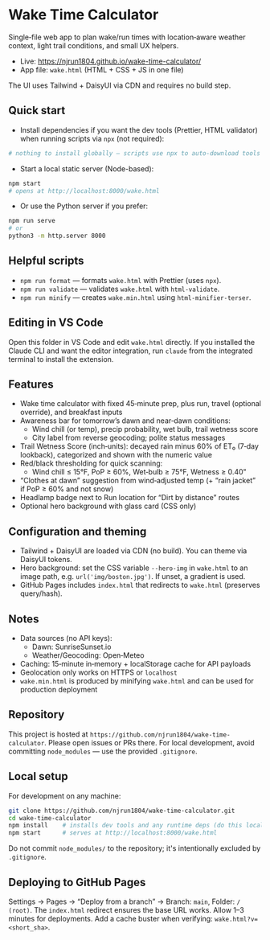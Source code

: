 # Wake Time Calculator

Single‑file web app to plan wake/run times with location‑aware weather context, light trail conditions, and small UX helpers.

- Live: https://njrun1804.github.io/wake-time-calculator/
- App file: `wake.html` (HTML + CSS + JS in one file)

The UI uses Tailwind + DaisyUI via CDN and requires no build step.

## Quick start

- Install dependencies if you want the dev tools (Prettier, HTML validator) when running scripts via `npx` (not required):

```bash
# nothing to install globally — scripts use npx to auto-download tools
```

- Start a local static server (Node-based):

```bash
npm start
# opens at http://localhost:8000/wake.html
```

- Or use the Python server if you prefer:

```bash
npm run serve
# or
python3 -m http.server 8000
```

## Helpful scripts

- `npm run format` — formats `wake.html` with Prettier (uses `npx`).
- `npm run validate` — validates `wake.html` with `html-validate`.
- `npm run minify` — creates `wake.min.html` using `html-minifier-terser`.

## Editing in VS Code

Open this folder in VS Code and edit `wake.html` directly. If you installed the Claude CLI and want the editor integration, run `claude` from the integrated terminal to install the extension.

## Features

- Wake time calculator with fixed 45‑minute prep, plus run, travel (optional override), and breakfast inputs
- Awareness bar for tomorrow’s dawn and near‑dawn conditions:
  - Wind chill (or temp), precip probability, wet bulb, trail wetness score
  - City label from reverse geocoding; polite status messages
- Trail Wetness Score (inch‑units): decayed rain minus 60% of ET₀ (7‑day lookback), categorized and shown with the numeric value
- Red/black thresholding for quick scanning:
  - Wind chill ≤ 15°F, PoP ≥ 60%, Wet‑bulb ≥ 75°F, Wetness ≥ 0.40"
- “Clothes at dawn” suggestion from wind‑adjusted temp (+ “rain jacket” if PoP ≥ 60% and not snow)
- Headlamp badge next to Run location for “Dirt by distance” routes
- Optional hero background with glass card (CSS only)

## Configuration and theming

- Tailwind + DaisyUI are loaded via CDN (no build). You can theme via DaisyUI tokens.
- Hero background: set the CSS variable `--hero-img` in `wake.html` to an image path, e.g. `url('img/boston.jpg')`. If unset, a gradient is used.
- GitHub Pages includes `index.html` that redirects to `wake.html` (preserves query/hash).

## Notes

- Data sources (no API keys):
  - Dawn: SunriseSunset.io
  - Weather/Geocoding: Open‑Meteo
- Caching: 15‑minute in‑memory + localStorage cache for API payloads
- Geolocation only works on HTTPS or `localhost`
- `wake.min.html` is produced by minifying `wake.html` and can be used for production deployment

## Repository

This project is hosted at `https://github.com/njrun1804/wake-time-calculator`. Please open issues or PRs there. For local development, avoid committing `node_modules` — use the provided `.gitignore`.

## Local setup

For development on any machine:

```bash
git clone https://github.com/njrun1804/wake-time-calculator.git
cd wake-time-calculator
npm install    # installs dev tools and any runtime deps (do this locally)
npm start      # serves at http://localhost:8000/wake.html
```

Do not commit `node_modules/` to the repository; it's intentionally excluded by `.gitignore`.

## Deploying to GitHub Pages

Settings → Pages → “Deploy from a branch” → Branch: `main`, Folder: `/ (root)`.
The `index.html` redirect ensures the base URL works. Allow 1–3 minutes for deployments. Add a cache buster when verifying: `wake.html?v=<short_sha>`.
